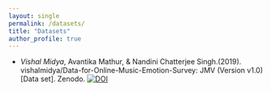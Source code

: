 ```yaml
---
layout: single
permalink: /datasets/
title: "Datasets"
author_profile: true
---
```


* <span style="text-align: justify">_Vishal Midya_, Avantika Mathur, & Nandini Chatterjee Singh.(2019). vishalmidya/Data-for-Online-Music-Emotion-Survey: JMV (Version v1.0) [Data set]. Zenodo. <a href="https://zenodo.org/badge/latestdoi/205243713"><img src="https://zenodo.org/badge/205243713.svg" alt="DOI"></a></span>


